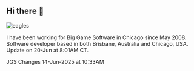 ## Hi there 👋
![eagles](https://github.com/user-attachments/assets/28571a68-fee7-46b6-8a27-ecef80294398)

I have been working for Big Game Software in Chicago since May 2008.
Software developer based in both Brisbane, Australia and Chicago, USA. Update on 20-Jun at 8:01AM CT.
<!--
**jgs2709/jgs2709** is a ✨ _special_ ✨ repository because its `README.md` (this file) appears on your GitHub profile.

Here are some ideas to get you started:

- 🔭 I’m currently working on ...
- 🌱 I’m currently learning ...
- 👯 I’m looking to collaborate on ...
- 🤔 I’m looking for help with ...
- 💬 Ask me about ...
- 📫 How to reach me: ...
- 😄 Pronouns: ...
- ⚡ Fun fact: ...
-->
JGS Changes 14-Jun-2025 at 10:33AM
